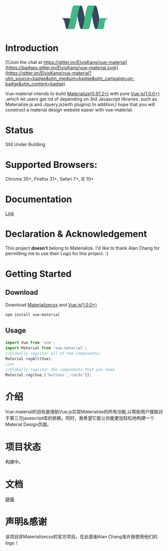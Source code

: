 <p align="center"><a href="http://elviskang.github.io/vue-material" target="_blank"><img width="150"src="https://raw.githubusercontent.com/ElvisKang/vue-material/gh-pages/static/images/materialize-150x75.png"></a></p>

# Introduction

[![Join the chat at https://gitter.im/ElvisKang/vue-material](https://badges.gitter.im/ElvisKang/vue-material.svg)](https://gitter.im/ElvisKang/vue-material?utm_source=badge&utm_medium=badge&utm_campaign=pr-badge&utm_content=badge)

Vue-material intends to build [Materialize(0.97.2+)](http://materializecss.com/) with pure [Vue.js(1.0.0+)](http://vuejs.org/) ,which let users get rid of depending on 3rd Javascript libraries ,such as Materialize.js and Jquery.js(with plugins).In addition,I hope that you will construct a material design website easier with vue-material.

# Status

Still Under Building

# Supported Browsers:

Chrome 35+, Firefox 31+, Safari 7+, IE 10+

# Documentation

[Link](http://elviskang.github.io/vue-material/)

# Declaration & Acknowledgement

This project **doesn't** belong to Materialize. I'd like to thank Alan Chang for permitting me to use their Logo for this project. :)

# Getting Started

## Download

Download [Materializecss](http://materializecss.com/getting-started.html) and [Vue.js(1.0.0+)](http://vuejs.org/)

```bash
npm install vue-material
```

## Usage

```javascript
import Vue from 'vue';
import Material from 'vue-material';
//Globally register all of the components;
Material.regAll(Vue);
//or
//Globally register the components that you need
Material.reg(Vue,['buttons','cards']);
```

# 介绍

Vue-material的目标是借助Vue.js实现Materialize的所有功能,以帮助用户摆脱对于第三方javascript库的依赖。同时，我希望它能让你能更加轻松地构建一个Material Design页面。

# 项目状态

构建中。

# 文档

[链接](http://elviskang.github.io/vue-material/)

# 声明&感谢

该项目非Materializecss的官方项目。在此感谢Alan Chang准许我使用他们的logo！

